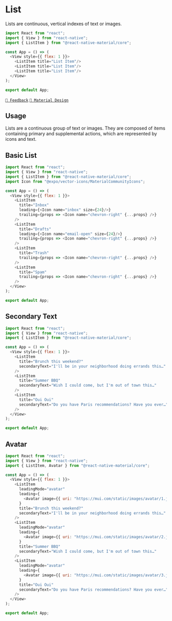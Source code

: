 # List

Lists are continuous, vertical indexes of text or images.

```js with-preview
import React from "react";
import { View } from "react-native";
import { ListItem } from "@react-native-material/core";

const App = () => (
  <View style={{ flex: 1 }}>
    <ListItem title="List Item"/>
    <ListItem title="List Item"/>
    <ListItem title="List Item"/>
  </View>
);

export default App;
```

[`💬 Feedback`](https://github.com/yamankatby/react-native-material/labels/component%3A%20ListItem)
[`🎨 Material Design`](https://material.io/components/lists)

## Usage

Lists are a continuous group of text or images. They are composed of items containing primary and supplemental actions,
which are represented by icons and text.

## Basic List

```js with-preview
import React from "react";
import { View } from "react-native";
import { ListItem } from "@react-native-material/core";
import Icon from "@expo/vector-icons/MaterialCommunityIcons";

const App = () => (
  <View style={{ flex: 1 }}>
    <ListItem
      title="Inbox"
      leading={<Icon name="inbox" size={24}/>}
      trailing={props => <Icon name="chevron-right" {...props} />}
    />
    <ListItem
      title="Drafts"
      leading={<Icon name="email-open" size={24}/>}
      trailing={props => <Icon name="chevron-right" {...props} />}
    />
    <ListItem
      title="Trash"
      trailing={props => <Icon name="chevron-right" {...props} />}
    />
    <ListItem
      title="Spam"
      trailing={props => <Icon name="chevron-right" {...props} />}
    />
  </View>
);

export default App;
```

## Secondary Text

```js with-preview
import React from "react";
import { View } from "react-native";
import { ListItem } from "@react-native-material/core";

const App = () => (
  <View style={{ flex: 1 }}>
    <ListItem
      title="Brunch this weekend?"
      secondaryText="I'll be in your neighborhood doing errands this…"
    />
    <ListItem
      title="Summer BBQ"
      secondaryText="Wish I could come, but I'm out of town this…"
    />
    <ListItem
      title="Oui Oui"
      secondaryText="Do you have Paris recommendations? Have you ever…"
    />
  </View>
);

export default App;
```

## Avatar

```js with-preview
import React from "react";
import { View } from "react-native";
import { ListItem, Avatar } from "@react-native-material/core";

const App = () => (
  <View style={{ flex: 1 }}>
    <ListItem
      leadingMode="avatar"
      leading={
        <Avatar image={{ uri: "https://mui.com/static/images/avatar/1.jpg" }}/>
      }
      title="Brunch this weekend?"
      secondaryText="I'll be in your neighborhood doing errands this…"
    />
    <ListItem
      leadingMode="avatar"
      leading={
        <Avatar image={{ uri: "https://mui.com/static/images/avatar/2.jpg" }}/>
      }
      title="Summer BBQ"
      secondaryText="Wish I could come, but I'm out of town this…"
    />
    <ListItem
      leadingMode="avatar"
      leading={
        <Avatar image={{ uri: "https://mui.com/static/images/avatar/3.jpg" }}/>
      }
      title="Oui Oui"
      secondaryText="Do you have Paris recommendations? Have you ever…"
    />
  </View>
);

export default App;
```
